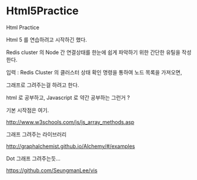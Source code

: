 # Html5Practice
Html Practice

Html 5 를 연습하려고 시작하긴 했다.

Redis cluster 의 Node 간 연결상태를 한눈에 쉽게 파악하기 위한 간단한 유틸을 작성한다. 

입력 : Redis Cluster 의 클러스터 상태 확인 명령을 통하여 노드 목록을 가져오면,

그래프로 그려주는걸 하려고 한다. 

html 로 공부하고, Javascript 로 약간 공부하는 그런거 ? 


기본 시작점은 여기.

http://www.w3schools.com/js/js_array_methods.asp

그래프 그려주는 라이브러리

http://graphalchemist.github.io/Alchemy/#/examples



Dot 그래프 그려주는듯...

https://github.com/SeungmanLee/vis


